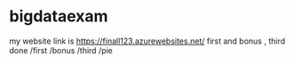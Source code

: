 # bigdataexam
my website link is https://finall123.azurewebsites.net/
first and bonus , third done
/first
/bonus
/third
/pie
